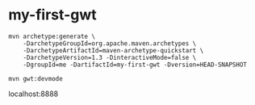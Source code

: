 # my-first-gwt

```
mvn archetype:generate \
    -DarchetypeGroupId=org.apache.maven.archetypes \
    -DarchetypeArtifactId=maven-archetype-quickstart \
    -DarchetypeVersion=1.3 -DinteractiveMode=false \
    -DgroupId=me -DartifactId=my-first-gwt -Dversion=HEAD-SNAPSHOT
```

```
mvn gwt:devmode
```

localhost:8888

